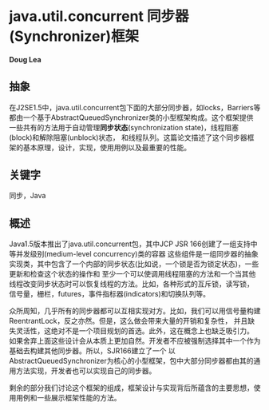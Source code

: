 # java.util.concurrent  同步器(Synchronizer)框架
#### Doug Lea
## 抽象
在J2SE1.5中，java.util.concurrent包下面的大部分同步器，如locks，Barriers等
都由一个基于AbstractQueuedSynchronizer类的小型框架构成。这个框架提供
一些共有的方法用于自动管理**同步状态**(synchronization state)，线程阻塞(block)和解除阻塞(unblock)状态，
和线程队列。这篇论文描述了这个同步器框架的基本原理，设计，实现，使用用例以及最重要的性能。

## 关键字
同步，Java
## 概述
Java1.5版本推出了java.util.concurrent包，其中JCP JSR 166创建了一组支持中等并发级别(medium-level concurrency)类的容器
这些组件是一组同步器的抽象实现类，其中包含了一个内部的同步状态(比如说，一个锁是否为锁定状态)，一些更新和检查这个状态的操作和
至少一个可以使调用线程阻塞的方法和一个当其他线程改变同步状态时可以恢复线程的方法。比如，各种形式的互斥锁，读写锁，
信号量，栅栏，futures，事件指标器(indicators)和切换队列等。
>
众所周知，几乎所有的同步器都可以互相实现对方。比如，我们可以用信号量构建ReentrantLock，反之亦然。但是，这么做会带来大量的开销和复杂性，
并且缺失灵活性，这绝对不是一个项目规划的首选。此外，这在概念上也缺乏吸引力。
如果舍弃上面这些设计会从本质上更加自然。开发者不应被强制选择其中一个作为基础去构建其他同步器。所以，SJR166建立了一个
以AbstractQueuedSynchronizer为核心的小型框架，包中大部分同步器都由其的通用方法实现，开发者也可以实现自己的同步器。
>
剩余的部分我们讨论这个框架的组成，框架设计与实现背后所蕴含的主要思想，使用用例和一些展示框架性能的方法。

